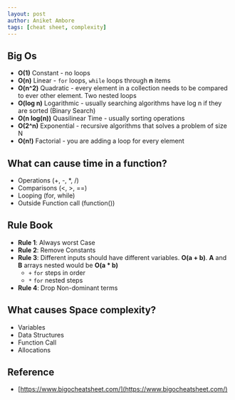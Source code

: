 ```yaml
---
layout: post
author: Aniket Ambore
tags: [cheat sheet, complexity]
---
```


## Big Os
- **O(1)** Constant - no loops
- **O(n)** Linear - `for` loops, `while` loops through **n** items
- **O(n^2)** Quadratic - every element in a collection needs to be compared to ever other element. Two nested loops
- **O(log n)** Logarithmic - usually searching algorithms have log n if they are sorted (Binary Search)
- **O(n log(n))** Quasilinear Time - usually sorting operations
- **O(2^n)** Exponential - recursive algorithms that solves a problem of size N
- **O(n!)** Factorial - you are adding a loop for every element

## What can cause time in a function?
- Operations (+, -, *, /)
- Comparisons (<, >, ==)
- Looping (for, while)
- Outside Function call (function())

## Rule Book
- **Rule 1**: Always worst Case
- **Rule 2**: Remove Constants
- **Rule 3**: Different inputs should have different variables. **O(a + b)**. **A** and **B** arrays nested would be **O(a * b)**
    - `+` `for` steps in order
    - `*` `for` nested steps
- **Rule 4**: Drop Non-dominant terms

## What causes Space complexity?
- Variables
- Data Structures
- Function Call
- Allocations

## Reference
- [https://www.bigocheatsheet.com/](https://www.bigocheatsheet.com/)